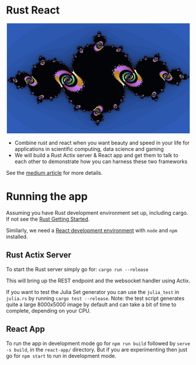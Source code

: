 # Rust React

<p align="center">
<img src="julia-set.png"
     alt="Julia Set"
     width=500
     height=300>
</p>

- Combine rust and react when you want beauty and speed in your life for applications in scientific computing, data science and gaming
- We will build a Rust Actix server & React app and get them to talk to each other to demonstrate how you can harness these two frameworks

See the [medium article](https://medium.com/@Jayseabee/rust-react-part-i-3a33c3da9ca0) for more details.

# Running the app

Assuming you have Rust development environment set up, including cargo. If not see the [Rust Getting Started](https://www.rust-lang.org/learn/get-started).

Similarly, we need a [React development environment](https://reactjs.org/docs/create-a-new-react-app.html) with `node` and `npm` installed.

## Rust Actix Server

To start the Rust server simply go for:
`cargo run --release`

This will bring up the REST endpoint and the websocket handler using Actix.

If you want to test the Julia Set generator you can use the `julia_test` in `julia.rs` by running `cargo test --release`. Note: the test script generates quite a large 8000x5000 image by default and can take a bit of time to complete, depending on your CPU.

## React App

To run the app in development mode go for `npm run build` followed by `serve -s build`, in the `react-app/` directory. But if you are experimenting then just go for `npm start` to run in development mode.
